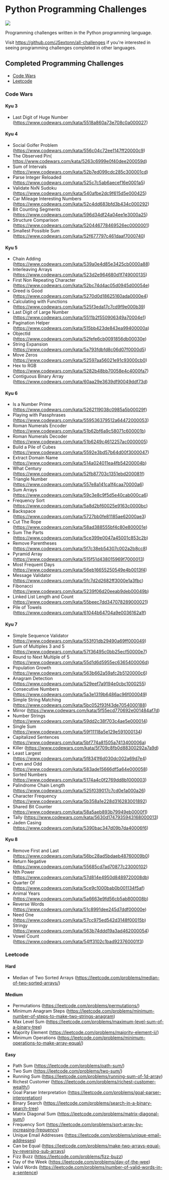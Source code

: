 # Python Programming Challenges

![](https://github.com/jsextonn/python-challenges/workflows/build/badge.svg)

Programming challenges written in the Python programming language.

Visit https://github.com/JSextonn/all-challenges if you're interested in seeing programming challenges completed in
other languages.

## Completed Programming Challenges

- [Code Wars](#code-wars)
- [Leetcode](#leetcode)

### Code Wars

#### Kyu 3

- Last Digit of Huge Number (https://www.codewars.com/kata/5518a860a73e708c0a000027)

#### Kyu 4

- Social Golfer Problem (https://www.codewars.com/kata/556c04c72ee1147ff20000c9)
- The Observed Pin( https://www.codewars.com/kata/5263c6999e0f40dee200059d)
- Sum of Intervals (https://www.codewars.com/kata/52b7ed099cdc285c300001cd)
- Parse Integer Reloaded (https://www.codewars.com/kata/525c7c5ab6aecef16e0001a5)
- Validate NxN Sudoku (https://www.codewars.com/kata/540afbe2dc9f615d5e000425)
- Car Mileage Interesting Numbers (https://www.codewars.com/kata/52c4dd683bfd3b434c000292)
- Bit Counting Segments (https://www.codewars.com/kata/596d34df24a04ee1e3000a25)
- Structure Comparison (https://www.codewars.com/kata/520446778469526ec0000001)
- Smallest Possible Sum (https://www.codewars.com/kata/52f677797c461daaf7000740)

#### Kyu 5

- Chain Adding (https://www.codewars.com/kata/539a0e4d85e3425cb0000a88)
- Interleaving Arrays (https://www.codewars.com/kata/523d2e964680d1f749000135)
- First Non Repeating Character (https://www.codewars.com/kata/52bc74d4ac05d0945d00054e)
- Greed is Good (https://www.codewars.com/kata/5270d0d18625160ada0000e4)
- Calculating with Functions (https://www.codewars.com/kata/525f3eda17c7cd9f9e000b39)
- Last Digit of Large Number (https://www.codewars.com/kata/5511b2f550906349a70004e1)
- Pagination Helper (https://www.codewars.com/kata/515bb423de843ea99400000a)
- ObjectId (https://www.codewars.com/kata/52fefe6cb0091856db00030e)
- String Expansion (https://www.codewars.com/kata/5a793fdbfd8c06d07f0000d5)
- Move Zeros (https://www.codewars.com/kata/52597aa56021e91c93000cb0)
- Hex to RGB (https://www.codewars.com/kata/5282b48bb70058e4c4000fa7)
- Contiguous Binary Array (https://www.codewars.com/kata/60aa29e3639df90049ddf73d)

#### Kyu 6

- Is a Number Prime (https://www.codewars.com/kata/5262119038c0985a5b00029f)
- Playing with Passphrases (https://www.codewars.com/kata/559536379512a64472000053)
- Roman Numerals Encoder (https://www.codewars.com/kata/51b62bf6a9c58071c600001b)
- Roman Numerals Decoder (https://www.codewars.com/kata/51b6249c4612257ac0000005)
- Build a Pile of Cubes (https://www.codewars.com/kata/5592e3bd57b64d00f3000047)
- Extract Domain Name (https://www.codewars.com/kata/514a024011ea4fb54200004b)
- What Century (https://www.codewars.com/kata/52fb87703c1351ebd200081f)
- Triangle Number (https://www.codewars.com/kata/557e8a141ca1f4caa70000a6)
- Sum Arrays (https://www.codewars.com/kata/59c3e8c9f5d5e40cab000ca6)
- Frequency Sort (https://www.codewars.com/kata/5a8d2bf60025e9163c0000bc)
- Backspace (https://www.codewars.com/kata/5727bb0fe81185ae62000ae3)
- Cut The Rope (https://www.codewars.com/kata/58ad388555bf4c80e800001e)
- Sum The Parts (https://www.codewars.com/kata/5ce399e0047a45001c853c2b)
- Remove Parentheses (https://www.codewars.com/kata/5f7c38eb54307c002a2b8cc8)
- Pyramid Array (https://www.codewars.com/kata/515f51d438015969f7000013)
- Most Frequent Days (https://www.codewars.com/kata/56eb16655250549e4b0013f4)
- Message Validator (https://www.codewars.com/kata/5fc7d2d2682ff3000e1a3fbc)
- Fibonacci (https://www.codewars.com/kata/5239f06d20eeab9deb00049b)
- Linked List Length and Count (https://www.codewars.com/kata/55beec7dd347078289000021)
- Pile of Towels (https://www.codewars.com/kata/61044b64704a9e0036162a1f)

#### Kyu 7

- Simple Sequence Validator (https://www.codewars.com/kata/553f01db29490a69ff000049)
- Sum of Multiples 3 and 5 (https://www.codewars.com/kata/57f36495c0bb25ecf50000e7)
- Round to Next Multiple of 5 (https://www.codewars.com/kata/55d1d6d5955ec6365400006d)
- Population Growth (https://www.codewars.com/kata/563b662a59afc2b5120000c6)
- Anagram Detection (https://www.codewars.com/kata/529eef7a9194e0cbc1000255)
- Consecutive Numbers (https://www.codewars.com/kata/5a3e1319b6486ac96f000049)
- Simple String Matching (https://www.codewars.com/kata/5bc052f93f43de7054000188)
- Mirror (https://www.codewars.com/kata/5f55ecd770692e001484af7d)
- Number Strings (https://www.codewars.com/kata/59dd2c38f703c4ae5e000014)
- Single Sum (https://www.codewars.com/kata/59f11118a5e129e591000134)
- Capitalized Sentences (https://www.codewars.com/kata/5bf774a81505a7413400006a)
- Killer (https://www.codewars.com/kata/5f709c8fb0d88300292a7a9d)
- Least Largest (https://www.codewars.com/kata/5f8341f6d030dc002a69d7e4)
- Even and Odd (https://www.codewars.com/kata/583ade15666df5a64e000058)
- Sorted Numbers (https://www.codewars.com/kata/5174a4c0f2769dd8b1000003)
- Palindrome Chain Length (https://www.codewars.com/kata/525f039017c7cd0e1a000a26)
- Character Frequency (https://www.codewars.com/kata/5b358a1e228d316283001892)
- Shared Bit Counter (https://www.codewars.com/kata/58a5aeb893b79949eb0000f1)
- Tally (https://www.codewars.com/kata/5630d1747935943168000013)
- Jaden Casing (https://www.codewars.com/kata/5390bac347d09b7da40006f6)

#### Kyu 8

- Remove First and Last (https://www.codewars.com/kata/56bc28ad5bdaeb48760009b0)
- Return Negative (https://www.codewars.com/kata/55685cd7ad70877c23000102)
- Nth Power (https://www.codewars.com/kata/57d814e4950d8489720008db)
- Quarter Of (https://www.codewars.com/kata/5ce9c1000bab0b001134f5af)
- Animal Years (https://www.codewars.com/kata/5a6663e9fd56cb5ab800008b)
- Reverse Words (https://www.codewars.com/kata/51c8991dee245d7ddf00000e)
- Need One (https://www.codewars.com/kata/57cc975ed542d3148f00015b)
- Stringy (https://www.codewars.com/kata/563b74ddd19a3ad462000054)
- Vowel Count (https://www.codewars.com/kata/54ff3102c1bad923760001f3)

### Leetcode

#### Hard

- Median of Two Sorted Arrays (https://leetcode.com/problems/median-of-two-sorted-arrays/)

#### Medium

- Permutations (https://leetcode.com/problems/permutations/)
- Minimum Anagram Steps (https://leetcode.com/problems/minimum-number-of-steps-to-make-two-strings-anagram)
- Max Level Sum (https://leetcode.com/problems/maximum-level-sum-of-a-binary-tree)
- Majority Element (https://leetcode.com/problems/majority-element-ii/)
- Minimum Operations (https://leetcode.com/problems/minimum-operations-to-make-array-equal/)

#### Easy

- Path Sum (https://leetcode.com/problems/path-sum/)
- Two Sum (https://leetcode.com/problems/two-sum/)
- Running Sum (https://leetcode.com/problems/running-sum-of-1d-array)
- Richest Customer (https://leetcode.com/problems/richest-customer-wealth/)
- Goal Parser Interpretation (https://leetcode.com/problems/goal-parser-interpretation)
- Binary Search (https://leetcode.com/problems/search-in-a-binary-search-tree)
- Matrix Diagonal Sum (https://leetcode.com/problems/matrix-diagonal-sum/)
- Frequency Sort (https://leetcode.com/problems/sort-array-by-increasing-frequency)
- Unique Email Addresses (https://leetcode.com/problems/unique-email-addresses)
- Can be Equal (https://leetcode.com/problems/make-two-arrays-equal-by-reversing-sub-arrays)
- Fizz Buzz (https://leetcode.com/problems/fizz-buzz)
- Day of the Week (https://leetcode.com/problems/day-of-the-wee)
- Valid Words (https://leetcode.com/problems/number-of-valid-words-in-a-sentence)
